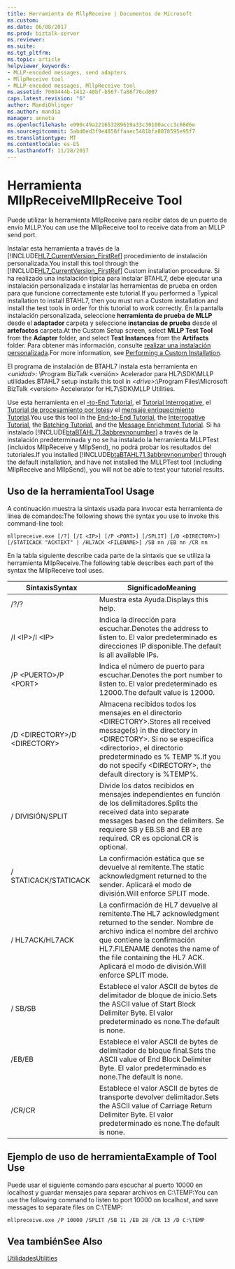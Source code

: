 ```yaml
---
title: Herramienta de MllpReceive | Documentos de Microsoft
ms.custom: 
ms.date: 06/08/2017
ms.prod: biztalk-server
ms.reviewer: 
ms.suite: 
ms.tgt_pltfrm: 
ms.topic: article
helpviewer_keywords:
- MLLP-encoded messages, send adapters
- MllpReceive tool
- MLLP-encoded messages, MllpReceive tool
ms.assetid: 7069444b-1412-40bf-b567-fa86f76cd007
caps.latest.revision: "6"
author: MandiOhlinger
ms.author: mandia
manager: anneta
ms.openlocfilehash: e990c49a221653289619a33c30100accc3c68d6e
ms.sourcegitcommit: 5abd0ed3f9e4858ffaaec5481bfa8878595e95f7
ms.translationtype: MT
ms.contentlocale: es-ES
ms.lasthandoff: 11/28/2017
---
```

# <a name="mllpreceive-tool"></a><span data-ttu-id="b1e89-102">Herramienta MllpReceive</span><span class="sxs-lookup"><span data-stu-id="b1e89-102">MllpReceive Tool</span></span>
<span data-ttu-id="b1e89-103">Puede utilizar la herramienta MllpReceive para recibir datos de un puerto de envío MLLP.</span><span class="sxs-lookup"><span data-stu-id="b1e89-103">You can use the MllpReceive tool to receive data from an MLLP send port.</span></span>  
  
 <span data-ttu-id="b1e89-104">Instalar esta herramienta a través de la [!INCLUDE[HL7_CurrentVersion_FirstRef](../../includes/hl7-currentversion-firstref-md.md)] procedimiento de instalación personalizada.</span><span class="sxs-lookup"><span data-stu-id="b1e89-104">You install this tool through the [!INCLUDE[HL7_CurrentVersion_FirstRef](../../includes/hl7-currentversion-firstref-md.md)] Custom installation procedure.</span></span> <span data-ttu-id="b1e89-105">Si ha realizado una instalación típica para instalar BTAHL7, debe ejecutar una instalación personalizada e instalar las herramientas de prueba en orden para que funcione correctamente este tutorial.</span><span class="sxs-lookup"><span data-stu-id="b1e89-105">If you performed a Typical installation to install BTAHL7, then you must run a Custom installation and install the test tools in order for this tutorial to work correctly.</span></span> <span data-ttu-id="b1e89-106">En la pantalla instalación personalizada, seleccione **herramienta de prueba de MLLP** desde el **adaptador** carpeta y seleccione **instancias de prueba** desde el **artefactos** carpeta.</span><span class="sxs-lookup"><span data-stu-id="b1e89-106">At the Custom Setup screen, select **MLLP Test Tool** from the **Adapter** folder, and select **Test Instances** from the **Artifacts** folder.</span></span> <span data-ttu-id="b1e89-107">Para obtener más información, consulte [realizar una instalación personalizada](http://msdn.microsoft.com/library/e55c86e1-af63-49ba-8510-d177e1b96692).</span><span class="sxs-lookup"><span data-stu-id="b1e89-107">For more information, see [Performing a Custom Installation](http://msdn.microsoft.com/library/e55c86e1-af63-49ba-8510-d177e1b96692).</span></span>  
  
 <span data-ttu-id="b1e89-108">El programa de instalación de BTAHL7 instala esta herramienta en  *\<unidad\>*: \Program BizTalk \<versión\> Acelerador para HL7\SDK\MLLP utilidades.</span><span class="sxs-lookup"><span data-stu-id="b1e89-108">BTAHL7 setup installs this tool in *\<drive\>*:\Program Files\Microsoft BizTalk \<version\> Accelerator for HL7\SDK\MLLP Utilities.</span></span>  
  
 <span data-ttu-id="b1e89-109">Use esta herramienta en el [-to-End Tutorial](../../adapters-and-accelerators/accelerator-hl7/end-to-end-tutorial1.md), el [Tutorial Interrogative](../../adapters-and-accelerators/accelerator-hl7/interrogative-tutorial.md), el [Tutorial de procesamiento por lotes](../../adapters-and-accelerators/accelerator-hl7/batching-tutorial.md)y el [mensaje enriquecimiento Tutorial](../../adapters-and-accelerators/accelerator-hl7/message-enrichment-tutorial.md).</span><span class="sxs-lookup"><span data-stu-id="b1e89-109">You use this tool in the [End-to-End Tutorial](../../adapters-and-accelerators/accelerator-hl7/end-to-end-tutorial1.md), the [Interrogative Tutorial](../../adapters-and-accelerators/accelerator-hl7/interrogative-tutorial.md), the [Batching Tutorial](../../adapters-and-accelerators/accelerator-hl7/batching-tutorial.md), and the [Message Enrichment Tutorial](../../adapters-and-accelerators/accelerator-hl7/message-enrichment-tutorial.md).</span></span> <span data-ttu-id="b1e89-110">Si ha instalado [!INCLUDE[btaBTAHL71.3abbrevnonumber](../../includes/btabtahl71-3abbrevnonumber-md.md)] a través de la instalación predeterminada y no se ha instalado la herramienta MLLPTest (incluidos MllpReceive y MllpSend), no podrá probar los resultados del tutoriales.</span><span class="sxs-lookup"><span data-stu-id="b1e89-110">If you installed [!INCLUDE[btaBTAHL71.3abbrevnonumber](../../includes/btabtahl71-3abbrevnonumber-md.md)] through the default installation, and have not installed the MLLPTest tool (including MllpReceive and MllpSend), you will not be able to test your tutorial results.</span></span>  
  
## <a name="tool-usage"></a><span data-ttu-id="b1e89-111">Uso de la herramienta</span><span class="sxs-lookup"><span data-stu-id="b1e89-111">Tool Usage</span></span>  
 <span data-ttu-id="b1e89-112">A continuación muestra la sintaxis usada para invocar esta herramienta de línea de comandos:</span><span class="sxs-lookup"><span data-stu-id="b1e89-112">The following shows the syntax you use to invoke this command-line tool:</span></span>  
  
```  
mllpreceive.exe [/?] [/I <IP>] [/P <PORT>] [/SPLIT] [/D <DIRECTORY>] [/STATICACK "ACKTEXT" | /HL7ACK <FILENAME>] /SB nn /EB nn /CR nn  
```  
  
 <span data-ttu-id="b1e89-113">En la tabla siguiente describe cada parte de la sintaxis que se utiliza la herramienta MllpReceive.</span><span class="sxs-lookup"><span data-stu-id="b1e89-113">The following table describes each part of the syntax the MllpReceive tool uses.</span></span>  
  
|<span data-ttu-id="b1e89-114">Sintaxis</span><span class="sxs-lookup"><span data-stu-id="b1e89-114">Syntax</span></span>|<span data-ttu-id="b1e89-115">Significado</span><span class="sxs-lookup"><span data-stu-id="b1e89-115">Meaning</span></span>|  
|------------|-------------|  
|<span data-ttu-id="b1e89-116">/?</span><span class="sxs-lookup"><span data-stu-id="b1e89-116">/?</span></span>|<span data-ttu-id="b1e89-117">Muestra esta Ayuda.</span><span class="sxs-lookup"><span data-stu-id="b1e89-117">Displays this help.</span></span>|  
|<span data-ttu-id="b1e89-118">/I \<IP\></span><span class="sxs-lookup"><span data-stu-id="b1e89-118">/I \<IP\></span></span>|<span data-ttu-id="b1e89-119">Indica la dirección para escuchar.</span><span class="sxs-lookup"><span data-stu-id="b1e89-119">Denotes the address to listen to.</span></span> <span data-ttu-id="b1e89-120">El valor predeterminado es direcciones IP disponible.</span><span class="sxs-lookup"><span data-stu-id="b1e89-120">The default is all available IPs.</span></span>|  
|<span data-ttu-id="b1e89-121">/P \<PUERTO\></span><span class="sxs-lookup"><span data-stu-id="b1e89-121">/P \<PORT\></span></span>|<span data-ttu-id="b1e89-122">Indica el número de puerto para escuchar.</span><span class="sxs-lookup"><span data-stu-id="b1e89-122">Denotes the port number to listen to.</span></span> <span data-ttu-id="b1e89-123">El valor predeterminado es 12000.</span><span class="sxs-lookup"><span data-stu-id="b1e89-123">The default value is 12000.</span></span>|  
|<span data-ttu-id="b1e89-124">/D \<DIRECTORY\></span><span class="sxs-lookup"><span data-stu-id="b1e89-124">/D \<DIRECTORY\></span></span>|<span data-ttu-id="b1e89-125">Almacena recibidos todos los mensajes en el directorio \<DIRECTORY\>.</span><span class="sxs-lookup"><span data-stu-id="b1e89-125">Stores all received message(s) in the directory in \<DIRECTORY\>.</span></span> <span data-ttu-id="b1e89-126">Si no se especifica \<directorio\>, el directorio predeterminado es % TEMP %.</span><span class="sxs-lookup"><span data-stu-id="b1e89-126">If you do not specify \<DIRECTORY\>, the default directory is %TEMP%.</span></span>|  
|<span data-ttu-id="b1e89-127">/ DIVISIÓN</span><span class="sxs-lookup"><span data-stu-id="b1e89-127">/SPLIT</span></span>|<span data-ttu-id="b1e89-128">Divide los datos recibidos en mensajes independientes en función de los delimitadores.</span><span class="sxs-lookup"><span data-stu-id="b1e89-128">Splits the received data into separate messages based on the delimiters.</span></span> <span data-ttu-id="b1e89-129">Se requiere SB y EB.</span><span class="sxs-lookup"><span data-stu-id="b1e89-129">SB and EB are required.</span></span> <span data-ttu-id="b1e89-130">CR es opcional.</span><span class="sxs-lookup"><span data-stu-id="b1e89-130">CR is optional.</span></span>|  
|<span data-ttu-id="b1e89-131">/ STATICACK</span><span class="sxs-lookup"><span data-stu-id="b1e89-131">/STATICACK</span></span>|<span data-ttu-id="b1e89-132">La confirmación estática que se devuelve al remitente.</span><span class="sxs-lookup"><span data-stu-id="b1e89-132">The static acknowledgment returned to the sender.</span></span> <span data-ttu-id="b1e89-133">Aplicará el modo de división.</span><span class="sxs-lookup"><span data-stu-id="b1e89-133">Will enforce SPLIT mode.</span></span>|  
|<span data-ttu-id="b1e89-134">/ HL7ACK</span><span class="sxs-lookup"><span data-stu-id="b1e89-134">/HL7ACK</span></span>|<span data-ttu-id="b1e89-135">La confirmación de HL7 devuelve al remitente.</span><span class="sxs-lookup"><span data-stu-id="b1e89-135">The HL7 acknowledgment returned to the sender.</span></span> <span data-ttu-id="b1e89-136">Nombre de archivo indica el nombre del archivo que contiene la confirmación HL7.</span><span class="sxs-lookup"><span data-stu-id="b1e89-136">FILENAME denotes the name of the file containing the HL7 ACK.</span></span> <span data-ttu-id="b1e89-137">Aplicará el modo de división.</span><span class="sxs-lookup"><span data-stu-id="b1e89-137">Will enforce SPLIT mode.</span></span>|  
|<span data-ttu-id="b1e89-138">/ SB</span><span class="sxs-lookup"><span data-stu-id="b1e89-138">/SB</span></span>|<span data-ttu-id="b1e89-139">Establece el valor ASCII de bytes de delimitador de bloque de inicio.</span><span class="sxs-lookup"><span data-stu-id="b1e89-139">Sets the ASCII value of Start Block Delimiter Byte.</span></span> <span data-ttu-id="b1e89-140">El valor predeterminado es none.</span><span class="sxs-lookup"><span data-stu-id="b1e89-140">The default is none.</span></span>|  
|<span data-ttu-id="b1e89-141">/EB</span><span class="sxs-lookup"><span data-stu-id="b1e89-141">/EB</span></span>|<span data-ttu-id="b1e89-142">Establece el valor ASCII de bytes de delimitador de bloque final.</span><span class="sxs-lookup"><span data-stu-id="b1e89-142">Sets the ASCII value of End Block Delimiter Byte.</span></span> <span data-ttu-id="b1e89-143">El valor predeterminado es none.</span><span class="sxs-lookup"><span data-stu-id="b1e89-143">The default is none.</span></span>|  
|<span data-ttu-id="b1e89-144">/CR</span><span class="sxs-lookup"><span data-stu-id="b1e89-144">/CR</span></span>|<span data-ttu-id="b1e89-145">Establece el valor ASCII de bytes de transporte devolver delimitador.</span><span class="sxs-lookup"><span data-stu-id="b1e89-145">Sets the ASCII value of Carriage Return Delimiter Byte.</span></span> <span data-ttu-id="b1e89-146">El valor predeterminado es none.</span><span class="sxs-lookup"><span data-stu-id="b1e89-146">The default is none.</span></span>|  
  
## <a name="example-of-tool-use"></a><span data-ttu-id="b1e89-147">Ejemplo de uso de herramienta</span><span class="sxs-lookup"><span data-stu-id="b1e89-147">Example of Tool Use</span></span>  
 <span data-ttu-id="b1e89-148">Puede usar el siguiente comando para escuchar al puerto 10000 en localhost y guardar mensajes para separar archivos en C:\TEMP:</span><span class="sxs-lookup"><span data-stu-id="b1e89-148">You can use the following command to listen to port 10000 on localhost, and save messages to separate files on C:\TEMP:</span></span>  
  
```  
mllpreceive.exe /P 10000 /SPLIT /SB 11 /EB 28 /CR 13 /D C:\TEMP  
```  
  
## <a name="see-also"></a><span data-ttu-id="b1e89-149">Vea también</span><span class="sxs-lookup"><span data-stu-id="b1e89-149">See Also</span></span>  
 [<span data-ttu-id="b1e89-150">Utilidades</span><span class="sxs-lookup"><span data-stu-id="b1e89-150">Utilities</span></span>](../../adapters-and-accelerators/accelerator-hl7/utilities2.md)